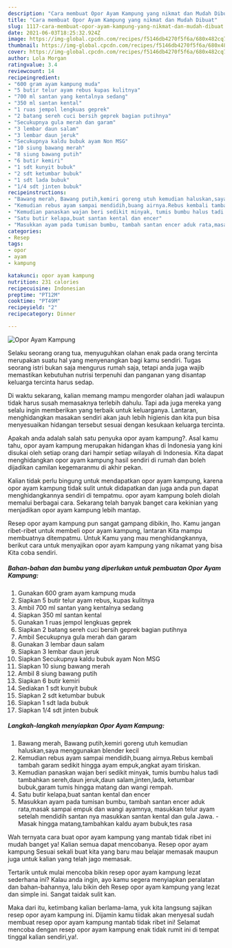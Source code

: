 ```yaml
---
description: "Cara membuat Opor Ayam Kampung yang nikmat dan Mudah Dibuat"
title: "Cara membuat Opor Ayam Kampung yang nikmat dan Mudah Dibuat"
slug: 1117-cara-membuat-opor-ayam-kampung-yang-nikmat-dan-mudah-dibuat
date: 2021-06-03T18:25:32.924Z
image: https://img-global.cpcdn.com/recipes/f5146db4270f5f6a/680x482cq70/opor-ayam-kampung-foto-resep-utama.jpg
thumbnail: https://img-global.cpcdn.com/recipes/f5146db4270f5f6a/680x482cq70/opor-ayam-kampung-foto-resep-utama.jpg
cover: https://img-global.cpcdn.com/recipes/f5146db4270f5f6a/680x482cq70/opor-ayam-kampung-foto-resep-utama.jpg
author: Lola Morgan
ratingvalue: 3.4
reviewcount: 14
recipeingredient:
- "600 gram ayam kampung muda"
- "5 butir telur ayam rebus kupas kulitnya"
- "700 ml santan yang kentalnya sedang"
- "350 ml santan kental"
- "1 ruas jempol lengkuas geprek"
- "2 batang sereh cuci bersih geprek bagian putihnya"
- "Secukupnya gula merah dan garam"
- "3 lembar daun salam"
- "3 lembar daun jeruk"
- "Secukupnya kaldu bubuk ayam Non MSG"
- "10 siung bawang merah"
- "8 siung bawang putih"
- "6 butir kemiri"
- "1 sdt kunyit bubuk"
- "2 sdt ketumbar bubuk"
- "1 sdt lada bubuk"
- "1/4 sdt jinten bubuk"
recipeinstructions:
- "Bawang merah, Bawang putih,kemiri goreng utuh kemudian haluskan,saya menggunakan blender kecil"
- "Kemudian rebus ayam sampai mendidih,buang airnya.Rebus kembali tambah garam sedikit hingga ayam empuk,angkat ayam tiriskan."
- "Kemudian panaskan wajan beri sedikit minyak, tumis bumbu halus tadi tambahkan sereh,daun jeruk,daun salam,jinten,lada, ketumbar bubuk,garam tumis hingga matang dan wangi rempah."
- "Satu butir kelapa,buat santan kental dan encer"
- "Masukkan ayam pada tumisan bumbu, tambah santan encer aduk rata,masak sampai empuk dan wangi ayamnya, masukkan telur ayam setelah mendidih santan nya masukkan santan kental dan gula Jawa. Masak hingga matang,tambahkan kaldu ayam bubuk,tes rasa"
categories:
- Resep
tags:
- opor
- ayam
- kampung

katakunci: opor ayam kampung 
nutrition: 231 calories
recipecuisine: Indonesian
preptime: "PT12M"
cooktime: "PT49M"
recipeyield: "2"
recipecategory: Dinner

---
```



![Opor Ayam Kampung](https://img-global.cpcdn.com/recipes/f5146db4270f5f6a/680x482cq70/opor-ayam-kampung-foto-resep-utama.jpg)

Selaku seorang orang tua, menyuguhkan olahan enak pada orang tercinta merupakan suatu hal yang menyenangkan bagi kamu sendiri. Tugas seorang istri bukan saja mengurus rumah saja, tetapi anda juga wajib memastikan kebutuhan nutrisi terpenuhi dan panganan yang disantap keluarga tercinta harus sedap.

Di waktu  sekarang, kalian memang mampu mengorder olahan jadi walaupun tidak harus susah memasaknya terlebih dahulu. Tapi ada juga mereka yang selalu ingin memberikan yang terbaik untuk keluarganya. Lantaran, menghidangkan masakan sendiri akan jauh lebih higienis dan kita pun bisa menyesuaikan hidangan tersebut sesuai dengan kesukaan keluarga tercinta. 



Apakah anda adalah salah satu penyuka opor ayam kampung?. Asal kamu tahu, opor ayam kampung merupakan hidangan khas di Indonesia yang kini disukai oleh setiap orang dari hampir setiap wilayah di Indonesia. Kita dapat menghidangkan opor ayam kampung hasil sendiri di rumah dan boleh dijadikan camilan kegemaranmu di akhir pekan.

Kalian tidak perlu bingung untuk mendapatkan opor ayam kampung, karena opor ayam kampung tidak sulit untuk didapatkan dan juga anda pun dapat menghidangkannya sendiri di tempatmu. opor ayam kampung boleh diolah memalui berbagai cara. Sekarang telah banyak banget cara kekinian yang menjadikan opor ayam kampung lebih mantap.

Resep opor ayam kampung pun sangat gampang dibikin, lho. Kamu jangan ribet-ribet untuk membeli opor ayam kampung, lantaran Kita mampu membuatnya ditempatmu. Untuk Kamu yang mau menghidangkannya, berikut cara untuk menyajikan opor ayam kampung yang nikamat yang bisa Kita coba sendiri.

<!--inarticleads1-->

##### Bahan-bahan dan bumbu yang diperlukan untuk pembuatan Opor Ayam Kampung:

1. Gunakan 600 gram ayam kampung muda
1. Siapkan 5 butir telur ayam rebus, kupas kulitnya
1. Ambil 700 ml santan yang kentalnya sedang
1. Siapkan 350 ml santan kental
1. Gunakan 1 ruas jempol lengkuas geprek
1. Siapkan 2 batang sereh cuci bersih geprek bagian putihnya
1. Ambil Secukupnya gula merah dan garam
1. Gunakan 3 lembar daun salam
1. Siapkan 3 lembar daun jeruk
1. Siapkan Secukupnya kaldu bubuk ayam Non MSG
1. Siapkan 10 siung bawang merah
1. Ambil 8 siung bawang putih
1. Siapkan 6 butir kemiri
1. Sediakan 1 sdt kunyit bubuk
1. Siapkan 2 sdt ketumbar bubuk
1. Siapkan 1 sdt lada bubuk
1. Siapkan 1/4 sdt jinten bubuk




<!--inarticleads2-->

##### Langkah-langkah menyiapkan Opor Ayam Kampung:

1. Bawang merah, Bawang putih,kemiri goreng utuh kemudian haluskan,saya menggunakan blender kecil
1. Kemudian rebus ayam sampai mendidih,buang airnya.Rebus kembali tambah garam sedikit hingga ayam empuk,angkat ayam tiriskan.
1. Kemudian panaskan wajan beri sedikit minyak, tumis bumbu halus tadi tambahkan sereh,daun jeruk,daun salam,jinten,lada, ketumbar bubuk,garam tumis hingga matang dan wangi rempah.
1. Satu butir kelapa,buat santan kental dan encer
1. Masukkan ayam pada tumisan bumbu, tambah santan encer aduk rata,masak sampai empuk dan wangi ayamnya, masukkan telur ayam setelah mendidih santan nya masukkan santan kental dan gula Jawa. - Masak hingga matang,tambahkan kaldu ayam bubuk,tes rasa




Wah ternyata cara buat opor ayam kampung yang mantab tidak ribet ini mudah banget ya! Kalian semua dapat mencobanya. Resep opor ayam kampung Sesuai sekali buat kita yang baru mau belajar memasak maupun juga untuk kalian yang telah jago memasak.

Tertarik untuk mulai mencoba bikin resep opor ayam kampung lezat sederhana ini? Kalau anda ingin, ayo kamu segera menyiapkan peralatan dan bahan-bahannya, lalu bikin deh Resep opor ayam kampung yang lezat dan simple ini. Sangat taidak sulit kan. 

Maka dari itu, ketimbang kalian berlama-lama, yuk kita langsung sajikan resep opor ayam kampung ini. Dijamin kamu tiidak akan menyesal sudah membuat resep opor ayam kampung mantab tidak ribet ini! Selamat mencoba dengan resep opor ayam kampung enak tidak rumit ini di tempat tinggal kalian sendiri,ya!.

